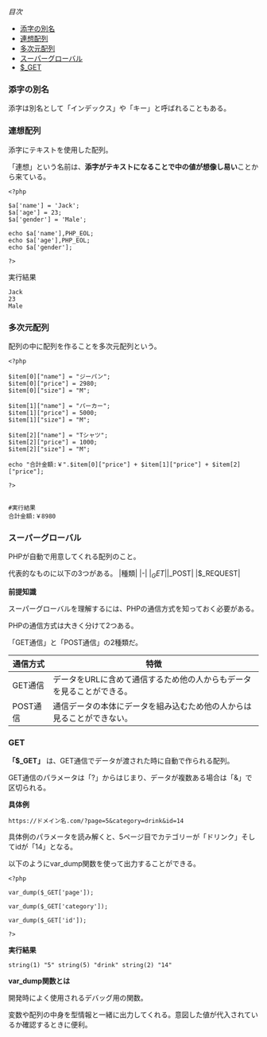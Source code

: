 *目次*
* [添字の別名](#添字の別名)
* [連想配列](#連想配列)
* [多次元配列](#多次元配列)
* [スーパーグローバル](#スーパーグローバル)
* [$_GET](#GET)

### 添字の別名
添字は別名として「インデックス」や「キー」と呼ばれることもある。

### 連想配列
添字にテキストを使用した配列。

「連想」という名前は、**添字がテキストになることで中の値が想像し易い**ことから来ている。

    <?php

    $a['name'] = 'Jack';
    $a['age'] = 23;
    $a['gender'] = 'Male';

    echo $a['name'],PHP_EOL;
    echo $a['age'],PHP_EOL;
    echo $a['gender'];
    
    ?>

実行結果

    Jack
    23
    Male

### 多次元配列
配列の中に配列を作ることを多次元配列という。

    <?php

    $item[0]["name"] = "ジーパン";
    $item[0]["price"] = 2980;
    $item[0]["size"] = "M";

    $item[1]["name"] = "パーカー";
    $item[1]["price"] = 5000;
    $item[1]["size"] = "M";

    $item[2]["name"] = "Tシャツ";
    $item[2]["price"] = 1000;
    $item[2]["size"] = "M";
    
    echo "合計金額:￥".$item[0]["price"] + $item[1]["price"] + $item[2]["price"];

    ?>


    #実行結果
    合計金額:￥8980

### スーパーグローバル
PHPが自動で用意してくれる配列のこと。

代表的なものに以下の3つがある。
|種類|
|-|
|$_GET|
|$_POST|
|$_REQUEST|

**前提知識**

スーパーグローバルを理解するには、PHPの通信方式を知っておく必要がある。

PHPの通信方式は大きく分けて2つある。

「GET通信」と「POST通信」の2種類だ。

|通信方式|特徴|
|-|-|
|GET通信|データをURLに含めて通信するため他の人からもデータを見ることができる。|
|POST通信|通信データの本体にデータを組み込むため他の人からは見ることができない。|

### GET
**「$_GET」** は、GET通信でデータが渡された時に自動で作られる配列。

GET通信のパラメータは「?」からはじまり、データが複数ある場合は「&」で区切られる。

**具体例**

`https://ドメイン名.com/?page=5&category=drink&id=14`

具体例のパラメータを読み解くと、5ページ目でカテゴリーが「ドリンク」そしてidが「14」となる。

以下のようにvar_dump関数を使って出力することができる。

    <?php

    var_dump($_GET['page']);

    var_dump($_GET['category']);

    var_dump($_GET['id']);

    ?>

**実行結果**

`string(1) "5" string(5) "drink" string(2) "14" `

**var_dump関数とは**

開発時によく使用されるデバッグ用の関数。

変数や配列の中身を型情報と一緒に出力してくれる。意図した値が代入されているか確認するときに便利。
